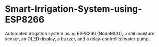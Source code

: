 # Smart-Irrigation-System-using-ESP8266
Automated irrigation system using ESP8266 (NodeMCU), a soil moisture sensor, an OLED display, a buzzer, and a relay-controlled water pump.
